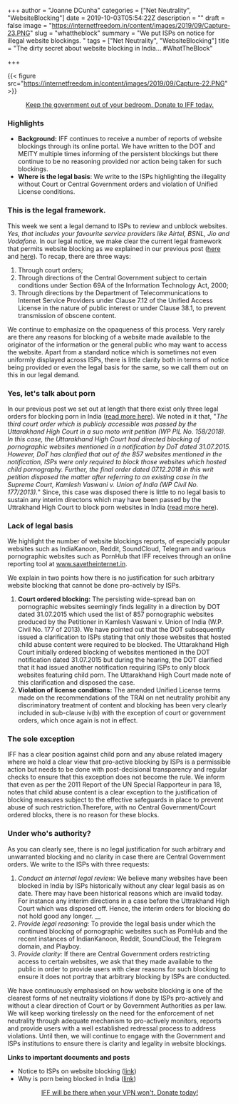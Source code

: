 +++
author = "Joanne DCunha"
categories = ["Net Neutrality", "WebsiteBlocking"]
date = 2019-10-03T05:54:22Z
description = ""
draft = false
image = "https://internetfreedom.in/content/images/2019/09/Capture-23.PNG"
slug = "whattheblock"
summary = "We put ISPs on notice for illegal website blockings. "
tags = ["Net Neutrality", "WebsiteBlocking"]
title = "The dirty secret about website blocking in India... #WhatTheBlock"

+++


{{< figure src="https://internetfreedom.in/content/images/2019/09/Capture-22.PNG" >}}

<div style="text-align:center;">
    <a href="https://internetfreedom.in/donate/" class="button">Keep the government out of your bedroom. Donate to IFF today.</a>
</div>



### Highlights

* ****Background**:** IFF continues to receive a number of reports of website blockings through its online portal. We have written to the DOT and MEITY multiple times informing of the persistent blockings but there continue to be no reasoning provided nor action being taken for such blockings.
* **Where is the legal basis**: We write to the ISPs highlighting the illegality without Court or Central Government orders and violation of Unified License conditions.

### This is the legal framework.

This week we sent a legal demand to ISPs to review and unblock websites. _Yes, that includes your favourite service providers like Airtel, BSNL, Jio and Vodafone._ In our legal notice, we make clear the current legal framework that permits website blocking as we explained in our previous post ([here](https://internetfreedom.in/why-is-porn-being-blocked-in-india-whattheblock/) and [here](https://internetfreedom.in/what-the-block-our-net-neutrality-rules-require-a-monitoring-and-enforcement-structure/)). To recap, there are three ways:

1. Through court orders; 
2. Through directions of the Central Government subject to certain conditions under Section 69A of the Information Technology Act, 2000; 
3. Through directions by the Department of Telecommunications to Internet Service Providers under Clause 7.12 of the Unified Access License in the nature of public interest or under Clause 38.1, to prevent transmission of obscene content.

We continue to emphasize on the opaqueness of this process. Very rarely are there any reasons for blocking of a website made available to the originator of the information or the general public who may want to access the website. Apart from a standard notice which is sometimes not even uniformly displayed across ISPs, there is little clarity both in terms of notice being provided or even the legal basis for the same, so we call them out on this in our legal demand.

### Yes, let's talk about porn

In our previous post we set out at length that there exist only three legal orders for blocking porn in India ([read more here](https://internetfreedom.in/why-is-porn-being-blocked-in-india-whattheblock/)). We noted in it that, "_The third court order which is publicly accessible was passed by the  Uttarakhand High Court in a suo moto writ petition (WP PIL No.  158/2018). In this case, the Uttarakhand High Court had directed  blocking of pornographic websites mentioned in a notification by DoT  dated 31.07.2015. However, DoT has clarified that out of the 857  websites mentioned in the notification, ISPs were only required to block  those websites which hosted child pornography. Further, the final order  dated 07.12.2018 in this writ petition disposed the matter after  referring to an existing case in the Supreme Court, Kamlesh Vaswani v.  Union of India (WP Civil No. 177/2013)._" Since, this case was disposed there is little to no legal basis to sustain any interim directons which may have been passed by the Uttrakhand High Court to block porn websites in India ([read more here](https://internetfreedom.in/why-is-porn-being-blocked-in-india-whattheblock/)).

### Lack of legal basis

We highlight the number of website blockings reports, of especially popular websites such as IndiaKanoon, Reddit, SoundCloud, Telegram and various pornographic websites such as PornHub that IFF receives through an online reporting tool at www.savetheinternet.in.

We explain in two points how there is no justification for such arbitrary website blocking that cannot be done pro-actively by ISPs.

1. **Court ordered blocking:** The persisting wide-spread ban on pornographic websites seemingly finds legality in a direction by DOT dated 31.07.2015 which used the list of 857 pornographic websites produced by the Petitioner in Kamlesh Vaswani v. Union of India (W.P. Civil No. 177 of 2013). We have pointed out that the DOT subsequently issued a clarification to ISPs stating that only those websites that hosted child abuse content were required to be blocked. The Uttarakhand High Court initially ordered blocking of websites mentioned in the DOT notification dated 31.07.2015 but during the hearing, the DOT clarified that it had issued another notification requiring ISPs to only block websites featuring child porn. The Uttarakhand High Court made note of this clarification and disposed the case.
2. **Violation of license conditions:** The amended Unified License terms made on the recommendations of the TRAI on net neutrality prohibit any discriminatory treatment of content and blocking has been very clearly included in sub-clause iv(b) with the exception of court or government orders, which once again is not in effect.

### The sole exception

IFF has a clear position against child porn and any abuse related imagery where we hold a clear view that pro-active blocking by ISPs is a permissible action but needs to be done with post-decisional transparency and regular checks to ensure that this exception does not become the rule. We inform that even as per the 2011 Report of the UN Special Rapporteur in para 18, notes that child abuse content is a clear exception to the justification of blocking measures subject to the effective safeguards in place to prevent abuse of such restriction.Therefore, with no Central Government/Court ordered blocks, there is no reason for these blocks.

### Under who's authority?

As you can clearly see, there is no legal justification for such arbitrary and unwarranted blocking and no clarity in case there are Central Government orders. We write to the ISPs with three requests:

1. _Conduct an internal legal review:_ We believe many websites have been blocked in India by ISPs historically without any clear legal basis as on date. There may have been historical reasons which are invalid today. For instance any interim directions in a case before the Uttrakhand High Court which was disposed off. Hence, the interim orders for blocking do not hold good any longer.  __
2. _Provide legal reasoning:_ To provide the legal basis under which the continued blocking of pornographic websites such as PornHub and the recent instances of IndianKanoon, Reddit, SoundCloud, the Telegram domain, and Playboy.
3. _Provide clarity:_ If there are Central Government orders restricting access to certain websites, we ask that they made available to the public in order to provide users with clear reasons for such blocking to ensure it does not portray that arbitrary blocking by ISPs are conducted.

We have continuously emphasised on how website blocking is one of the clearest forms of net neutrality violations if done by ISPs pro-actively and without a clear direction of Court or by Government Authorities as per law. We will keep working tirelessly on the need for the enforcement of net neutrality through adequate mechanism to pro-actively monitors, reports and provide users with a well established redressal process to address violations. Until then, we will continue to engage with the Government and ISPs institutions to ensure there is clarity and legality in website blockings.

**Links to important documents and posts**

* Notice to ISPs on website blocking ([link](https://drive.google.com/drive/folders/1qWHvIXuWgH8jrnEEHW_hjbro06Iiikkq?usp=sharing))
* Why is porn being blocked in India ([link](https://internetfreedom.in/why-is-porn-being-blocked-in-india-whattheblock/))



<div style="text-align:center;">
    <a href="https://internetfreedom.in/donate/" class="button">IFF will be there when your VPN won't. Donate today!</a>
</div>





